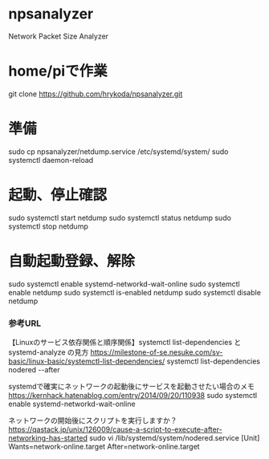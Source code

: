 # npsanalyzer
Network Packet Size Analyzer

# home/piで作業
git clone https://github.com/hrykoda/npsanalyzer.git

# 準備
sudo cp npsanalyzer/netdump.service /etc/systemd/system/
sudo systemctl daemon-reload

# 起動、停止確認
sudo systemctl start netdump
sudo systemctl status netdump
sudo systemctl stop netdump

# 自動起動登録、解除
sudo systemctl enable systemd-networkd-wait-online
sudo systemctl enable netdump
sudo systemctl is-enabled netdump
sudo systemctl disable netdump


### 参考URL ###
【Linuxのサービス依存関係と順序関係】systemctl list-dependencies と systemd-analyze の見方 
https://milestone-of-se.nesuke.com/sv-basic/linux-basic/systemctl-list-dependencies/ 
 systemctl list-dependencies nodered --after
 
systemdで確実にネットワークの起動後にサービスを起動させたい場合のメモ 
https://kernhack.hatenablog.com/entry/2014/09/20/110938 
 sudo systemctl enable systemd-networkd-wait-online
 
ネットワークの開始後にスクリプトを実行しますか？ 
https://qastack.jp/unix/126009/cause-a-script-to-execute-after-networking-has-started 
 sudo vi /lib/systemd/system/nodered.service
 [Unit]
 Wants=network-online.target
 After=network-online.target
